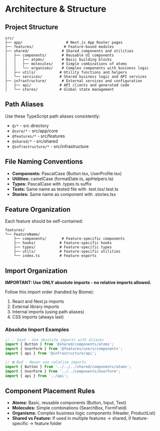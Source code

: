 # Architecture & Structure

## Project Structure
```
src/
├── app/                    # Next.js App Router pages
├── features/              # Feature-based modules
├── shared/               # Shared components and utilities
│   ├── components/       # Reusable UI components
│   │   ├── atoms/        # Basic building blocks
│   │   ├── molecules/    # Simple combinations of atoms
│   │   └── organisms/    # Complex components with business logic
│   ├── utils/           # Utility functions and helpers
│   └── services/        # Shared business logic and API services
├── infrastructure/       # External services and configuration
│   ├── api/             # API clients and generated code
│   └── stores/          # Global state management
```

## Path Aliases
Use these TypeScript path aliases consistently:
- `@/*` - src directory
- `@core/*` - src/app/core
- `@features/*` - src/features
- `@shared/*` - src/shared
- `@infrastructure/*` - src/infrastructure

## File Naming Conventions
- **Components:** PascalCase (Button.tsx, UserProfile.tsx)
- **Utilities:** camelCase (formatDate.ts, apiHelpers.ts)
- **Types:** PascalCase with .types.ts suffix
- **Tests:** Same name as tested file with .test.tsx/.test.ts
- **Stories:** Same name as component with .stories.tsx

## Feature Organization
Each feature should be self-contained:
```
features/
└── FeatureName/
    ├── components/       # Feature-specific components
    ├── hooks/           # Feature-specific hooks
    ├── types/           # Feature-specific types
    ├── utils/           # Feature-specific utilities
    └── index.ts         # Feature exports
```

## Import Organization
**IMPORTANT: Use ONLY absolute imports - no relative imports allowed.**

Follow this import order (handled by Biome):
1. React and Next.js imports
2. External library imports
3. Internal imports (using path aliases)
4. CSS imports (always last)

### Absolute Import Examples
```typescript
// ✅ Good - Use absolute imports with aliases
import { Button } from '@shared/components/atoms';
import { UserForm } from '@features/users/components';
import { api } from '@infrastructure/api';

// ❌ Bad - Never use relative imports
import { Button } from '../../../shared/components/atoms';
import { UserForm } from '../../components/UserForm';
import { api } from '../api';
```

## Component Placement Rules
- **Atoms:** Basic, reusable components (Button, Input, Text)
- **Molecules:** Simple combinations (SearchBox, FormField)
- **Organisms:** Complex business logic components (Header, ProductList)
- **Shared vs Feature:** If used in multiple features → shared, if feature-specific → feature folder 